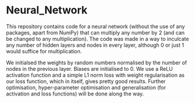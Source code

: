 # Neural_Network

This repository contains code for a neural network (without the use of any packages, apart from NumPy) that can multiply any number by 2 (and can be changed to any multiplication). The code was made in a way to inculcate any number of hidden layers and nodes in every layer, although 0 or just 1 would suffice for multiplication. 

We initialsed the weights by random numbers normalised by the number of nodes in the previous layer. Biases are initialised to 0. 
We use a ReLU activation function and a simple L1 norm loss with weight regularisation as our loss function, which in itself, gives pretty good results.
Further optimisation, hyper-parameter optimisation and generalisation (for activation and loss functions) will be done along the way.
